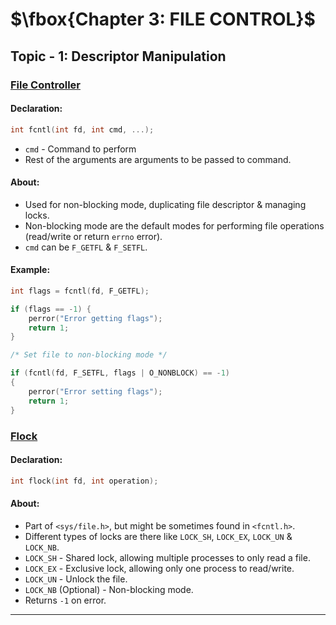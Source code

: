 # $\fbox{Chapter 3: FILE CONTROL}$





## **Topic - 1: Descriptor Manipulation**

### <u>File Controller</u>

#### Declaration:

```c
int fcntl(int fd, int cmd, ...);
```

- `cmd` - Command to perform
- Rest of the arguments are arguments to be passed to command.

#### About:

- Used for non-blocking mode, duplicating file descriptor & managing locks.
- Non-blocking mode are the default modes for performing file operations (read/write or return `errno` error).
- `cmd` can be `F_GETFL` & `F_SETFL`.

#### Example:

```c
int flags = fcntl(fd, F_GETFL);

if (flags == -1) {
	perror("Error getting flags");
	return 1;
}

/* Set file to non-blocking mode */

if (fcntl(fd, F_SETFL, flags | O_NONBLOCK) == -1)
{
	perror("Error setting flags");
	return 1;
}
```


### <u>Flock</u>

#### Declaration:

```c
int flock(int fd, int operation);
```

#### About:

- Part of `<sys/file.h>`, but might be sometimes found in `<fcntl.h>`.
- Different types of locks are there like `LOCK_SH`, `LOCK_EX`, `LOCK_UN` & `LOCK_NB`.
- `LOCK_SH` - Shared lock, allowing multiple processes to only read a file.
- `LOCK_EX` - Exclusive lock, allowing only one process to read/write.
- `LOCK_UN` - Unlock the file.
- `LOCK_NB` (Optional) - Non-blocking mode.
- Returns `-1` on error.

---
